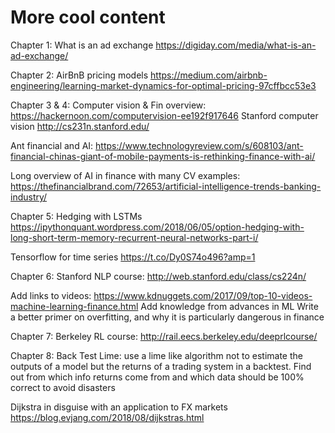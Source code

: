 # More cool content

Chapter 1:
What is an ad exchange https://digiday.com/media/what-is-an-ad-exchange/

Chapter 2:
AirBnB pricing models https://medium.com/airbnb-engineering/learning-market-dynamics-for-optimal-pricing-97cffbcc53e3

Chapter 3 & 4:
Computer vision & Fin overview: https://hackernoon.com/computervision-ee192f917646
Stanford computer vision http://cs231n.stanford.edu/

Ant financial and AI: https://www.technologyreview.com/s/608103/ant-financial-chinas-giant-of-mobile-payments-is-rethinking-finance-with-ai/

Long overview of AI in finance with many CV examples: https://thefinancialbrand.com/72653/artificial-intelligence-trends-banking-industry/

Chapter 5:
Hedging with LSTMs
https://ipythonquant.wordpress.com/2018/06/05/option-hedging-with-long-short-term-memory-recurrent-neural-networks-part-i/

Tensorflow for time series https://t.co/Dy0S74o496?amp=1

Chapter 6:
Stanford NLP course: http://web.stanford.edu/class/cs224n/

Add links to videos: https://www.kdnuggets.com/2017/09/top-10-videos-machine-learning-finance.html
Add knowledge from advances in ML
Write a better primer on overfitting, and why it is particularly dangerous in finance

Chapter 7:
Berkeley RL course: http://rail.eecs.berkeley.edu/deeprlcourse/

Chapter 8:
Back Test Lime: use a lime like algorithm not to estimate the outputs of a model but the returns of a trading system in a backtest. Find out from which info returns come from and which data should be 100% correct to avoid disasters 

Dijkstra in disguise with an application to FX markets https://blog.evjang.com/2018/08/dijkstras.html
